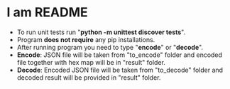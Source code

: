 # I am README
- To run unit tests run "**python -m unittest discover tests**".<br />
- Program **does not require** any pip installations.<br />
- After running program you need to type "**encode**" or "**decode**".<br />
- **Encode**: JSON file will be taken from "to_encode" folder and encoded file together with hex map will be in "result" folder.<br />
- **Decode**: Encoded JSON file will be taken from "to_decode" folder and decoded result will be provided in "result" folder.
